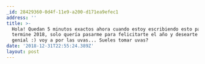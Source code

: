```yaml
---
_id: 28429360-0d4f-11e9-a200-d171ea9efec1
address: ''
title: >-
  Hola! Quedan 5 minutos exactos ahora cuando estoy escribiendo esto para que
  termine 2018, solo quería pasarme para felicitarte el año y desearte un 2019
  genial :) voy a por las uvas... Sueles tomar uvas?
date: '2018-12-31T22:55:24.389Z'
layout: post
---
```

 
